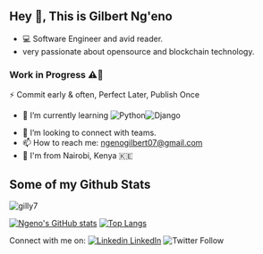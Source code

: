 ## Hey 👋, This is Gilbert Ng'eno
 <!-- Gilbert loves coding in Java, Kotlin and Go programming languages.  -->
- 💻  Software Engineer and avid reader.
- very passionate about opensource and blockchain technology. 

<!--[![Portfolio Badge](https://img.shields.io/badge/portfolio-web-blue?style=flat&link=ngeno.netlify.app/)](ngeno.netlify.app/) -->
### Work in Progress ⚠️🚧
⚡ Commit early & often, Perfect Later, Publish Once

- 🌱 I’m currently learning ![Python](https://img.shields.io/badge/python-3670A0?style=for-the-badge&logo=python&logoColor=ffdd54)![Django](https://img.shields.io/badge/django-%23092E20.svg?style=for-the-badge&logo=django&logoColor=white)
<!-- ![Spring](https://img.shields.io/badge/spring-%236DB33F.svg?style=for-the-badge&logo=spring&logoColor=white) and ![Java](https://img.shields.io/badge/java-%23ED8B00.svg?style=for-the-badge&logo=java&logoColor=white) DSA-->
- 🤔 I’m looking to connect with teams.
- 📫 How to reach me: ngenogilbert07@gmail.com
-  📍 I'm from Nairobi, Kenya 🇰🇪
## Some of my Github Stats
<p align=left> <img src=https://komarev.com/ghpvc/?username=gilly7 alt=gilly7 /> </p>

[![Ngeno's GitHub stats](https://github-readme-stats.vercel.app/api?username=gilly7)](https://github.com/gilly7/github-readme-stats) 
[![Top Langs](https://github-readme-stats.vercel.app/api/top-langs/?username=gilly7&langs_count=10&layout=compact)](https://github.com/gilly7/github-readme-stats)

Connect with me on: [![Linkedin](https://i.stack.imgur.com/gVE0j.png) LinkedIn](https://www.linkedin.com/in/gilbert-ng-eno-b4290b143/)   ![Twitter Follow](https://img.shields.io/twitter/follow/gilbert4_real?style=social)
<!--
**gilly7/gilly7** is a ✨ _special_ ✨ repository because its `README.md` (this file) appears on your GitHub profile.

Here are some ideas to get you started:

- 🔭 I’m currently working on ...
- 🌱 I’m currently learning ...
- 👯 I’m looking to collaborate on ...
- 🤔 I’m looking for help with ...
- 💬 Ask me about ...
- 📫 How to reach me: ...
- 😄 Pronouns: ...
- ⚡ Fun fact: ...
-->
